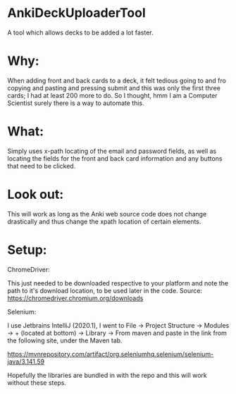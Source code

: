 # AnkiDeckUploaderTool
A tool which allows decks to be added a lot faster.

# Why:
When adding front and back cards to a deck, it felt tedious going to and fro copying and pasting and pressing submit and this was only the first three cards; I had at least 200 more to do. So I thought, hmm I am a Computer Scientist surely there is a way to automate this.

# What:
Simply uses x-path locating of the email and password fields, as well as locating the fields for the front and back card information and any buttons that need to be clicked.

# Look out:
This will work as long as the Anki web source code does not change drastically and thus change the xpath location of certain elements.

# Setup:

ChromeDriver: 

This just needed to be downloaded respective to your platform and note the path to it's download location, to be used later in the code.
Source: https://chromedriver.chromium.org/downloads


Selenium:

I use Jetbrains IntelliJ (2020.1), I went to File -> Project Structure -> Modules -> + (located at bottom) -> Library -> From maven
and paste in the link from the following site, under the Maven tab.

https://mvnrepository.com/artifact/org.seleniumhq.selenium/selenium-java/3.141.59

Hopefully the libraries are bundled in with the repo and this will work without these steps. 
